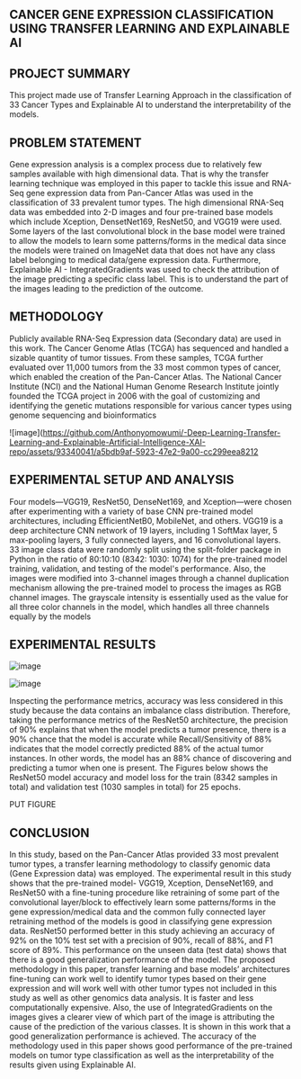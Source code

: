 ## CANCER GENE EXPRESSION CLASSIFICATION USING TRANSFER LEARNING AND EXPLAINABLE AI

## PROJECT SUMMARY
This project made use of Transfer Learning Approach in the classification of 33 Cancer Types and Explainable AI to understand the interpretability of the models.


## PROBLEM STATEMENT
Gene expression analysis is a complex process due to relatively few samples available with high dimensional data. That is why the transfer learning technique was employed in this paper to tackle this issue and RNA-Seq gene expression data from Pan-Cancer Atlas was used in the classification of 33 prevalent tumor types. The high dimensional RNA-Seq data was embedded into 2-D images and four pre-trained base models which include Xception, DensetNet169, ResNet50, and VGG19 were used. Some layers of the last convolutional block in the base model were trained to allow the models to learn some patterns/forms in the medical data since the models were trained on ImageNet data that does not have any class label belonging to medical data/gene expression data.
Furthermore, Explainable AI - IntegratedGradients was used to check the attribution of the image predicting a specific class label. This is to understand the part of the images leading to the prediction of the outcome.

## METHODOLOGY
Publicly available RNA-Seq Expression data (Secondary data) are used in this work. The Cancer Genome Atlas (TCGA) has sequenced and handled a sizable quantity of tumor tissues. From these samples, TCGA further evaluated over 11,000 tumors from the 33 most common types of cancer, which enabled the creation of the Pan-Cancer Atlas. The National Cancer Institute (NCI) and the National Human Genome Research Institute jointly founded the TCGA project in 2006 with the goal of customizing and identifying the genetic mutations responsible for various cancer types using genome sequencing and bioinformatics 

![image](https://github.com/Anthonyomowumi/-Deep-Learning-Transfer-Learning-and-Explainable-Artificial-Intelligence-XAI-repo/assets/93340041/a5bdb9af-5923-47e2-9a00-cc299eea8212




## EXPERIMENTAL SETUP AND ANALYSIS
Four models—VGG19, ResNet50, DenseNet169, and Xception—were chosen after experimenting with a variety of base CNN pre-trained model architectures, including EfficientNetB0, MobileNet, and others. VGG19 is a deep architecture CNN network of 19 layers, including 1 SoftMax layer, 5 max-pooling layers, 3 fully connected layers, and 16 convolutional layers.
33 image class data were randomly split using the split-folder package in Python in the ratio of 80:10:10 (8342: 1030: 1074) for the pre-trained model training, validation, and testing of the model's performance. Also, the images were modified into 3-channel images through a channel duplication mechanism allowing the pre-trained model to process the images as RGB channel images. The grayscale intensity is essentially used as the value for all three color channels in the model, which handles all three channels equally by the models

## EXPERIMENTAL RESULTS
![image](https://github.com/Anthonyomowumi/-Deep-Learning-Transfer-Learning-and-Explainable-Artificial-Intelligence-XAI-repo/assets/93340041/f6526793-52e6-4dce-b0de-c79d37e55903)

![image](https://github.com/Anthonyomowumi/-Deep-Learning-Transfer-Learning-and-Explainable-Artificial-Intelligence-XAI-repo/assets/93340041/bc612add-c6e4-4ee0-944c-286a8b2825e6)

Inspecting the performance metrics, accuracy was less considered in this study because the data contains an imbalance class distribution. Therefore, taking the performance metrics of the ResNet50 architecture, the precision of 90% explains that when the model predicts a tumor presence, there is a 90% chance that the model is accurate while Recall/Sensitivity of 88% indicates that the model correctly predicted 88% of the actual tumor instances. In other words, the model has an 88% chance of discovering and predicting a tumor when one is present. The Figures below shows the ResNet50 model accuracy and model loss for the train (8342 samples in total) and validation test (1030 samples in total) for 25 epochs.


PUT FIGURE
## CONCLUSION
In this study, based on the Pan-Cancer Atlas provided 33 most prevalent tumor types, a transfer learning methodology to classify genomic data (Gene Expression data) was employed. The experimental result in this study shows that the pre-trained model- VGG19, Xception, DenseNet169, and ResNet50 with a fine-tuning procedure like retraining of some part of the convolutional layer/block to effectively learn some patterns/forms in the gene expression/medical data and the common fully connected layer retraining method of the models is good in classifying gene expression data. ResNet50 performed better in this study achieving an accuracy of 92% on the 10% test set with a precision of 90%, recall of 88%, and F1 score of 89%. This performance on the unseen data (test data) shows that there is a good generalization performance of the model. The proposed methodology in this paper, transfer learning and base models’ architectures fine-tuning can work well to identify tumor types based on their gene expression and will work well with other tumor types not included in this study as well as other genomics data analysis. It is faster and less computationally expensive. Also, the use of IntegratedGradients on the images gives a clearer view of which part of the image is attributing the cause of the prediction of the various classes. It is shown in this work that a good generalization performance is achieved. The accuracy of the methodology used in this paper shows good performance of the pre-trained models on tumor type classification as well as the interpretability of the results given using Explainable AI.



